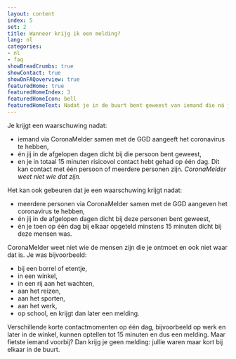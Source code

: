 ```yaml
---
layout: content
index: 5
set: 2
title: Wanneer krijg ik een melding?
lang: nl
categories:
- nl
- faq
showBreadCrumbs: true
showContact: true
showOnFAQoverview: true
featuredHome: true
featuredHomeIndex: 3
featuredHomeIcon: bell
featuredHomeText: Nadat je in de buurt bent geweest van iemand die ná jullie ontmoeting getest is en corona heeft.
---
```

Je krijgt een waarschuwing nadat:

- iemand via CoronaMelder samen met de GGD aangeeft het coronavirus te hebben,
- én jij in de afgelopen dagen dicht bij die persoon bent geweest,
- en je in totaal 15 minuten risicovol contact hebt gehad op één dag. Dit kan contact met één persoon of meerdere personen zijn. *CoronaMelder weet niet wie dat zijn.*

Het kan ook gebeuren dat je een waarschuwing krijgt nadat:

- meerdere personen via CoronaMelder samen met de GGD aangeven het coronavirus te hebben,
- én jij in de afgelopen dagen dicht bij deze personen bent geweest,
- én je toen op één dag bij elkaar opgeteld minstens 15 minuten dicht bij deze mensen was.

CoronaMelder weet niet wie de mensen zijn die je ontmoet en ook niet waar dat is. Je was bijvoorbeeld:

- bij een borrel of etentje,
- in een winkel,
- in een rij aan het wachten,
- aan het reizen,
- aan het sporten,
- aan het werk,
- op school, en krijgt dan later een melding.

Verschillende korte contactmomenten op één dag, bijvoorbeeld op werk en later in de winkel, kunnen optellen tot 15 minuten en dus een melding. Maar fietste iemand voorbij? Dan krijg je geen melding: jullie waren maar kort bij elkaar in de buurt.
